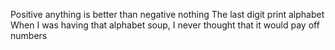  Positive anything is better than negative nothing
 The last digit
print alphabet
 When I was having that alphabet soup, I never thought that it would pay off
 numbers

